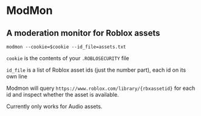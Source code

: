 # ModMon
## A moderation monitor for Roblox assets

`modmon --cookie=$cookie --id_file=assets.txt`

`cookie` is the contents of your `.ROBLOSECURITY` file

`id_file` is a list of Roblox asset ids (just the number part), each id on its own line

Modmon will query `https://www.roblox.com/library/{rbxassetid}` for each id and inspect whether the asset is available.

Currently only works for Audio assets.